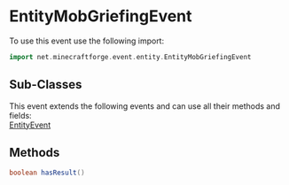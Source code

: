 # EntityMobGriefingEvent

To use this event use the following import:
```groovy
import net.minecraftforge.event.entity.EntityMobGriefingEvent
```

## Sub-Classes
This event extends the following events and can use all their methods and fields: <br>
[EntityEvent](entity_event/entity_event.md)

## Methods
```groovy
boolean hasResult()
```
